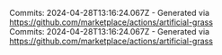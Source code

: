 Commits: 2024-04-28T13:16:24.067Z - Generated via https://github.com/marketplace/actions/artificial-grass
<br>
Commits: 2024-04-28T13:16:24.067Z - Generated via https://github.com/marketplace/actions/artificial-grass
<br>
